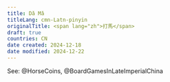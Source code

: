 ```yaml
---
title: Dǎ Mǎ
titleLang: cmn-Latn-pinyin
originalTitle: <span lang="zh">打馬</span>
draft: true
countries: CN
date created: 2024-12-18
date modified: 2024-12-22
---
```


See: @HorseCoins, @BoardGamesInLateImperialChina
